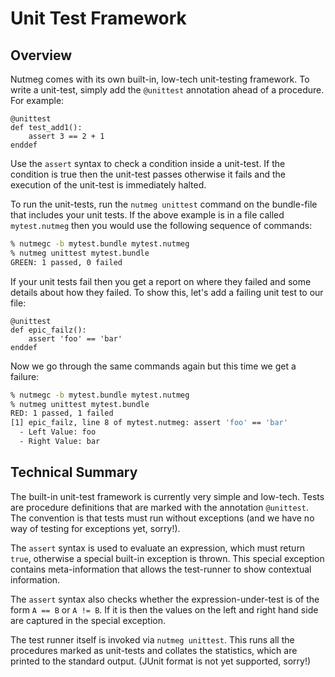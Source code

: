 # Unit Test Framework

## Overview

Nutmeg comes with its own built-in, low-tech unit-testing framework. To write a unit-test, simply add the `@unittest` annotation ahead of a procedure. For example:
```
@unittest
def test_add1():
    assert 3 == 2 + 1
enddef
```
Use the `assert` syntax to check a condition inside a unit-test. If the condition is true then the unit-test passes otherwise it fails and the execution of the unit-test is immediately halted.

To run the unit-tests, run the `nutmeg unittest` command on the bundle-file that includes your unit tests. If the above example is in a file called `mytest.nutmeg` then you would use the following sequence of commands:
```bash
% nutmegc -b mytest.bundle mytest.nutmeg
% nutmeg unittest mytest.bundle
GREEN: 1 passed, 0 failed
```

If your unit tests fail then you get a report on where they failed and some details about how they failed. To show this, let's add a failing unit test to our file:
```
@unittest
def epic_failz():
    assert 'foo' == 'bar'
enddef
```
Now we go through the same commands again but this time we get a failure:
```bash
% nutmegc -b mytest.bundle mytest.nutmeg 
% nutmeg unittest mytest.bundle 
RED: 1 passed, 1 failed
[1] epic_failz, line 8 of mytest.nutmeg: assert 'foo' == 'bar'
  - Left Value: foo
  - Right Value: bar
```

## Technical Summary

The built-in unit-test framework is currently very simple and low-tech. Tests are procedure definitions that are marked with the annotation `@unittest`. The convention is that tests must run without exceptions (and we have no way of testing for exceptions yet, sorry!). 

The `assert` syntax is used to evaluate an expression, which must return `true`, otherwise a special built-in exception is thrown. This special exception contains meta-information that allows the test-runner to show contextual information.

The `assert` syntax also checks whether the expression-under-test is of the form `A == B` or `A != B`. If it is then the values on the left and right hand side are captured in the special exception.

The test runner itself is invoked via `nutmeg unittest`. This runs all the procedures marked as unit-tests and collates the statistics, which are printed to the standard output. (JUnit format is not yet supported, sorry!)